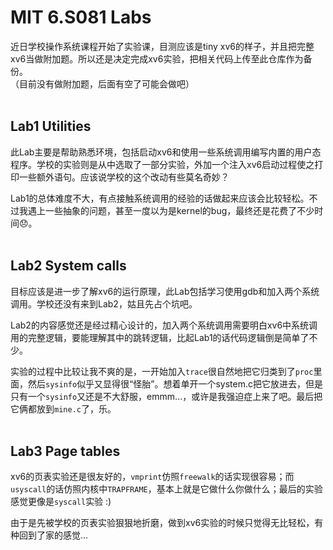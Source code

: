 # MIT 6.S081 Labs

近日学校操作系统课程开始了实验课，目测应该是tiny xv6的样子，并且把完整xv6当做附加题。所以还是决定完成xv6实验，把相关代码上传至此仓库作为备份。<br>
（目前没有做附加题，后面有空了可能会做吧）<br><br>

## Lab1 Utilities
此Lab主要是帮助熟悉环境，包括启动xv6和使用一些系统调用编写内置的用户态程序。学校的实验则是从中选取了一部分实验，外加一个注入xv6启动过程使之打印一些额外语句。应该说学校的这个改动有些莫名奇妙？

Lab1的总体难度不大，有点接触系统调用的经验的话做起来应该会比较轻松。不过我遇上一些抽象的问题，甚至一度以为是kernel的bug，最终还是花费了不少时间😞。<br><br>

## Lab2 System calls
目标应该是进一步了解xv6的运行原理，此Lab包括学习使用gdb和加入两个系统调用。学校还没有来到Lab2，姑且先占个坑吧。

Lab2的内容感觉还是经过精心设计的，加入两个系统调用需要明白xv6中系统调用的完整逻辑，要能理解其中的跳转逻辑，比起Lab1的话代码逻辑倒是简单了不少。

实验的过程中比较让我不爽的是，一开始加入`trace`很自然地把它归类到了`proc`里面，然后`sysinfo`似乎又显得很“怪胎”。想着单开一个system.c把它放进去，但是只有一个`sysinfo`又还是不大舒服，emmm...，或许是我强迫症上来了吧。最后把它俩都放到`mine.c`了，乐。<br><br>

## Lab3 Page tables
xv6的页表实验还是很友好的，`vmprint`仿照`freewalk`的话实现很容易；而`usyscall`的话仿照内核中`TRAPFRAME`，基本上就是它做什么你做什么；最后的实验感觉更像是`syscall`实验 :)

由于是先被学校的页表实验狠狠地折磨，做到xv6实验的时候只觉得无比轻松，有种回到了家的感觉...<br><br>
